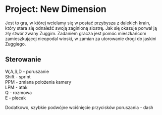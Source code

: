 # Project: New Dimension

Jest to gra, w której wcielamy się w postać przybysza z dalekich krain, który stara się odnaleźć swoją zaginioną siostrę. Jak się okazuje porwał ją zły stwór zwany Zuggim. Zadaniem gracza jest pomóc mieszkańcom zamieszkującej nieopodal wioski, w zamian za utorowanie drogi do jaskini Zuggiego.

## Sterowanie
W,A,S,D - poruszanie  
Shift - sprint  
PPM - zmiana położenia kamery  
LPM - atak  
Q - rozmowa  
E - plecak 

Dodatkowo, szybkie podwójne wciśnięcie przycisków poruszania - dash
